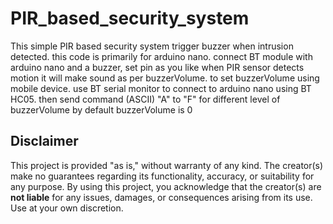 # PIR_based_security_system

This simple PIR based security system trigger buzzer when intrusion detected.
this code is primarily for arduino nano.
connect BT module with arduino nano and a buzzer, set pin as you like
when PIR sensor detects motion it will make sound as per buzzerVolume.
to set buzzerVolume using mobile device. use BT serial monitor to connect
to arduino nano using BT HC05. 
then send command (ASCII) "A" to "F" for different level of buzzerVolume
by default buzzerVolume is 0 


## Disclaimer

This project is provided "as is," without warranty of any kind. 
The creator(s) make no guarantees regarding its functionality, accuracy, or suitability for any purpose.
By using this project, you acknowledge that the creator(s) are **not liable** for any issues, 
damages, or consequences arising from its use.
Use at your own discretion.
